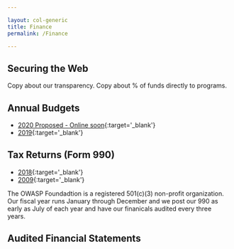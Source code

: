 ```yaml
---

layout: col-generic
title: Finance
permalink: /Finance

---
```


## Securing the Web

Copy about our transparency. Copy about % of funds directly to programs.

## Annual Budgets

- [2020 Proposed - Online soon](){:target='_blank'}
- [2019](){:target='_blank'}

## Tax Returns (Form 990)

- [2018](https://owasp.wufoo.com/forms/employment-application/def/field18=Marketing%20Manager){:target='_blank'}
- [2009](/assets/financial-taxreturns/2009_Form_990.pdf){:target='_blank'}

The OWASP Foundadtion is a registered 501(c)(3) non-profit organization. Our fiscal year runs January through December and we post our 990 as early as July of each year and have our finanicals audited every three years.

## Audited Financial Statements

